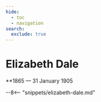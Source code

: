 ```yaml
---
hide:
  - toc
  - navigation
search:
  exclude: true  
---
```


# Elizabeth Dale

**1865 — 31 January 1905 

--8<-- "snippets/elizabeth-dale.md"

<!--
![](../assets/elizabeth-dale.jpg){ width="32%" }
-->

<!-- 
https://www.slq.qld.gov.au/blog/murder-st-helena-penal-establishment
http://www.oncewasacreek.org/2014/08/up-hill-and-down-dale-where-did-elizabeth-drown/
http://www.oncewasacreek.org/2014/05/uncovering-langsville-creek-part-4-something-to-do-with-death/#gravestones

Could not find headstone

-->
